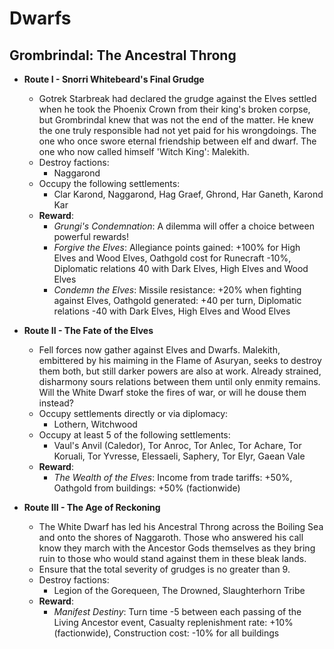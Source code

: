 # Dwarfs

## Grombrindal: The Ancestral Throng

* **Route I - Snorri Whitebeard's Final Grudge**
  * Gotrek Starbreak had declared the grudge against the Elves settled when he took the Phoenix Crown from their king's 
  broken corpse, but Grombrindal knew that was not the end of the matter. He knew the one truly responsible had not yet 
  paid for his wrongdoings. The one who once swore eternal friendship between elf and dwarf. The one who now called 
  himself 'Witch King': Malekith.
  * Destroy factions:
    * Naggarond
  * Occupy the following settlements:
    * Clar Karond, Naggarond, Hag Graef, Ghrond, Har Ganeth, Karond Kar
  * **Reward**:
    * _Grungi's Condemnation_: A dilemma will offer a choice between powerful rewards!
    * _Forgive the Elves_: Allegiance points gained: +100% for High Elves and Wood Elves, Oathgold cost for Runecraft 
    -10%, Diplomatic relations 40 with Dark Elves, High Elves and Wood Elves
    * _Condemn the Elves_: Missile resistance: +20% when fighting against Elves, Oathgold generated: +40 per turn, 
    Diplomatic relations -40 with Dark Elves, High Elves and Wood Elves

* **Route II - The Fate of the Elves**
  * Fell forces now gather against Elves and Dwarfs. Malekith, embittered by his maiming in the Flame of Asuryan, seeks 
  to destroy them both, but still darker powers are also at work. Already strained, disharmony sours relations between 
  them until only enmity remains. Will the White Dwarf stoke the fires of war, or will he douse them instead?
  * Occupy settlements directly or via diplomacy:
    * Lothern, Witchwood
  * Occupy at least 5 of the following settlements:
    * Vaul's Anvil (Caledor), Tor Anroc, Tor Anlec, Tor Achare, Tor Koruali, Tor Yvresse, Elessaeli, Saphery, Tor Elyr, 
    Gaean Vale
  * **Reward**:
    * _The Wealth of the Elves_: Income from trade tariffs: +50%, Oathgold from buildings: +50% (factionwide)

* **Route III - The Age of Reckoning**
  * The White Dwarf has led his Ancestral Throng across the Boiling Sea and onto the shores of Naggaroth. Those who 
  answered his call know they march with the Ancestor Gods themselves as they bring ruin to those who would stand 
  against them in these bleak lands.
  * Ensure that the total severity of grudges is no greater than 9.
  * Destroy factions:
    * Legion of the Gorequeen, The Drowned, Slaughterhorn Tribe
  * **Reward**:
    * _Manifest Destiny_: Turn time -5 between each passing of the Living Ancestor event, Casualty replenishment rate: 
    +10% (factionwide), Construction cost: -10% for all buildings
